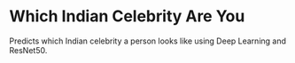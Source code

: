 # Which Indian Celebrity Are You
 Predicts which Indian celebrity a person looks like using Deep Learning and ResNet50.
